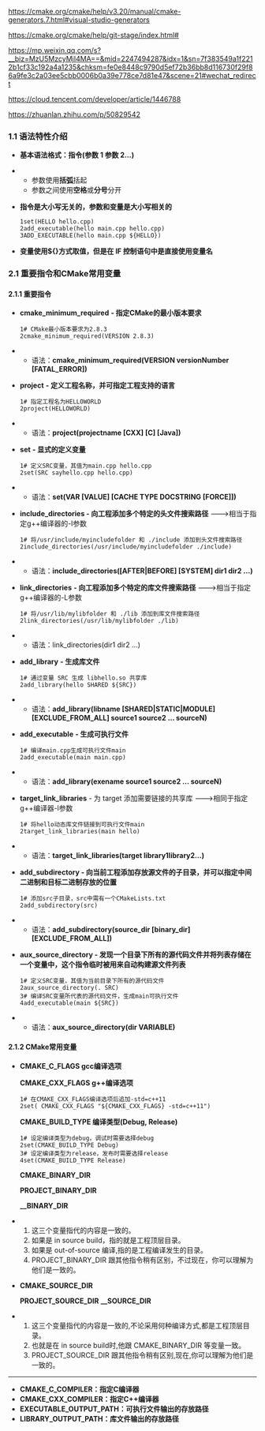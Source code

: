 https://cmake.org/cmake/help/v3.20/manual/cmake-generators.7.html#visual-studio-generators

https://cmake.org/cmake/help/git-stage/index.html#

https://mp.weixin.qq.com/s?__biz=MzU5MzcyMjI4MA==&mid=2247494287&idx=1&sn=7f383549a1f2212b1cf33c192a4a1235&chksm=fe0e8448c9790d5ef72b36bb8d116730f29f86a9fe3c2a03ee5cbb0006b0a39e778ce7d81e47&scene=21#wechat_redirect

https://cloud.tencent.com/developer/article/1446788

https://zhuanlan.zhihu.com/p/50829542

### 1.1 语法特性介绍

- **基本语法格式：指令(参数 1 参数 2…)**

- - 参数使用**括弧**括起
  - 参数之间使用**空格**或**分号**分开

- **指令是大小写无关的，参数和变量是大小写相关的**

  ```
  1set(HELLO hello.cpp)
  2add_executable(hello main.cpp hello.cpp)
  3ADD_EXECUTABLE(hello main.cpp ${HELLO})
  ```

- **变量使用${}方式取值，但是在 IF 控制语句中是直接使用变量名**

### 2.1 重要指令和CMake常用变量

#### 2.1.1 重要指令

- **cmake_minimum_required** **- 指定CMake的最小版本要求**

  ```
  1# CMake最小版本要求为2.8.3
  2cmake_minimum_required(VERSION 2.8.3)
  ```

- - 语法：**cmake_minimum_required(VERSION versionNumber [FATAL_ERROR])**

- **project** **- 定义工程名称，并可指定工程支持的语言** 

  ```
  1# 指定工程名为HELLOWORLD
  2project(HELLOWORLD)
  ```

- - 语法：**project(projectname [CXX] [C] [Java])**

- **set** **- 显式的定义变量** 

  ```
  1# 定义SRC变量，其值为main.cpp hello.cpp
  2set(SRC sayhello.cpp hello.cpp)
  ```

- - 语法：**set(VAR [VALUE] [CACHE TYPE DOCSTRING [FORCE]])**

- **include_directories - 向工程添加多个特定的头文件搜索路径** --->相当于指定g++编译器的-I参数

  ```
  1# 将/usr/include/myincludefolder 和 ./include 添加到头文件搜索路径
  2include_directories(/usr/include/myincludefolder ./include)
  ```

- - 语法：**include_directories([AFTER|BEFORE] [SYSTEM] dir1 dir2 …)**

- **link_directories** **- 向工程添加多个特定的库文件搜索路径** --->相当于指定g++编译器的-L参数

  ```
  1# 将/usr/lib/mylibfolder 和 ./lib 添加到库文件搜索路径
  2link_directories(/usr/lib/mylibfolder ./lib)
  ```

- - 语法：link_directories(dir1 dir2 …) 

- **add_library** **- 生成库文件**

  ```
  1# 通过变量 SRC 生成 libhello.so 共享库
  2add_library(hello SHARED ${SRC})
  ```

- - 语法：**add_library(libname [SHARED|STATIC|MODULE] [EXCLUDE_FROM_ALL] source1 source2 … sourceN)**

- **add_executable** **- 生成可执行文件**

  ```
  1# 编译main.cpp生成可执行文件main
  2add_executable(main main.cpp)
  ```

- - 语法：**add_library(exename source1 source2 … sourceN)**

- **target_link_libraries** - 为 target 添加需要链接的共享库  --->相同于指定g++编译器-l参数

  ```
  1# 将hello动态库文件链接到可执行文件main
  2target_link_libraries(main hello)
  ```

- - 语法：**target_link_libraries(target library1library2…)**

- **add_subdirectory - 向当前工程添加存放源文件的子目录，并可以指定中间二进制和目标二进制存放的位置**

  ```
  1# 添加src子目录，src中需有一个CMakeLists.txt
  2add_subdirectory(src)
  ```

- - 语法：**add_subdirectory(source_dir [binary_dir] [EXCLUDE_FROM_ALL])**

- **aux_source_directory - 发现一个目录下所有的源代码文件并将列表存储在一个变量中，这个指令临时被用来自动构建源文件列表**

  ```
  1# 定义SRC变量，其值为当前目录下所有的源代码文件
  2aux_source_directory(. SRC)
  3# 编译SRC变量所代表的源代码文件，生成main可执行文件
  4add_executable(main ${SRC})
  ```

- - 语法：**aux_source_directory(dir VARIABLE)**

#### 2.1.2 CMake常用变量

- **CMAKE_C_FLAGS  gcc编译选项**

  **CMAKE_CXX_FLAGS  g++编译选项**

  ```
  1# 在CMAKE_CXX_FLAGS编译选项后追加-std=c++11
  2set( CMAKE_CXX_FLAGS "${CMAKE_CXX_FLAGS} -std=c++11")
  ```

  **CMAKE_BUILD_TYPE  编译类型(Debug, Release)**

  ```
  1# 设定编译类型为debug，调试时需要选择debug
  2set(CMAKE_BUILD_TYPE Debug) 
  3# 设定编译类型为release，发布时需要选择release
  4set(CMAKE_BUILD_TYPE Release) 
  ```

  **CMAKE_BINARY_DIR**

  **PROJECT_BINARY_DIR**

  **<projectname>__BINARY_DIR**

- 1. 这三个变量指代的内容是一致的。
  2. 如果是 in source build，指的就是工程顶层目录。
  3. 如果是 out-of-source 编译,指的是工程编译发生的目录。
  4. PROJECT_BINARY_DIR 跟其他指令稍有区别，不过现在，你可以理解为他们是一致的。

- **CMAKE_SOURCE_DIR**

  **PROJECT_SOURCE_DIR**
  **<projectname>__SOURCE_DIR**

- 1. 这三个变量指代的内容是一致的,不论采用何种编译方式,都是工程顶层目录。
  2. 也就是在 in source build时,他跟 CMAKE_BINARY_DIR 等变量一致。
  3. PROJECT_SOURCE_DIR 跟其他指令稍有区别,现在,你可以理解为他们是一致的。

------

- **CMAKE_C_COMPILER：指定C编译器**
- **CMAKE_CXX_COMPILER：指定C++编译器**
- **EXECUTABLE_OUTPUT_PATH：可执行文件输出的存放路径**
- **LIBRARY_OUTPUT_PATH：库文件输出的存放路径**